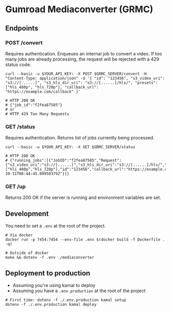 # Gumroad Mediaconverter (GRMC)

## Endpoints

### POST /convert

Requires authentication. Enqueues an internal job to convert a video.
If too many jobs are already processing, the request will be rejected with a 429 status code.

```shell
curl --basic -u $YOUR_API_KEY: -X POST $GRMC_SERVER/convert -H "Content-Type: application/json" -d '{ "id": "123456", "s3_video_uri": "s3://[......]", "s3_hls_dir_uri": "s3://[......]/hls/", "presets": ["hls_480p", "hls_720p"], "callback_url": "https://example.com/callback" }'

# HTTP 200 OK
# {"job_id":"f2fea87585"}
# or
# HTTP 429 Too Many Requests
```

### GET /status

Requires authentication. Returns list of jobs currently being processed.

```shell
curl --basic -u $YOUR_API_KEY: -X GET $GRMC_SERVER/status

# HTTP 200 OK
# {"running_jobs":[{"JobID":"f2fea87585","Request":{"s3_video_uri":"s3://[......]","s3_hls_dir_uri":"s3://[......]/hls/","presets":["hls_480p","hls_720p"],"id":"123456","callback_url":"https://example.com/callback"},"Status":"processing","ErrorMsg":"","StartTime":"2024-10-11T08:44:45.09950379Z"}]}
```

### GET /up

Returns 200 OK if the server is running and environment variables are set.

## Development

You need to set a `.env` at the root of the project.

```shell
# Via docker
docker run -p 7454:7454 --env-file .env $(docker build -f Dockerfile . -q)

# Outside of docker
make && dotenv -f .env ./mediaconverter
```

## Deployment to production

- Assuming you're using kamal to deploy
- Assuming you have a `.env.production` at the root of the project

```shell
# First time: dotenv -f ./.env.production kamal setup
dotenv -f ./.env.production kamal deploy
```
